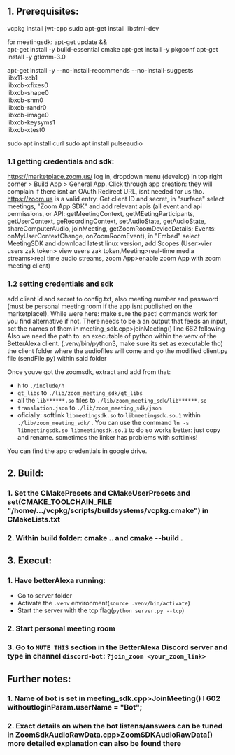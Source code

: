 ## 1. Prerequisites:

vcpkg install jwt-cpp
sudo apt-get install libsfml-dev

for meetingsdk:
apt-get update && \
apt-get install -y build-essential cmake
apt-get install -y pkgconf
apt-get install -y gtkmm-3.0

apt-get install -y --no-install-recommends --no-install-suggests \
    libx11-xcb1 \
    libxcb-xfixes0 \
    libxcb-shape0 \
    libxcb-shm0 \
    libxcb-randr0 \
    libxcb-image0 \
    libxcb-keysyms1 \
    libxcb-xtest0

sudo apt install curl
sudo apt install pulseaudio


### 1.1 getting credentials and sdk:
https://marketplace.zoom.us/ log in, dropdown menu (develop) in top right corner > Build App > General App. Click through app creation: they will complain if there isnt an OAuth Redirect URL, isnt needed for us tho. https://zoom.us is a valid entry. Get client ID and secret, in "surface" select meetings, "Zoom App SDK" and add relevant apis (all event and api permissions, or API: getMeetingContext, getMEetingParticipants, getUserContext, geRecordingContext, setAudioState, getAudioState, shareComputerAudio, joinMeeting, getZoomRoomDeviceDetails; Events: onMyUserContextChange, onZoomRoomEvent), in "Embed" select MeetingSDK and download latest linux version, add Scopes (User>vier users zak token> view users zak token,Meeting>real-time media streams>real time audio streams, zoom App>enable zoom App with zoom meeting client)

### 1.2 setting credentials and sdk
add client id and secret to config.txt, also meeting number and password (must be personal meeting room if the app isnt published on the marketplace!). While were here: make sure the pactl commands work for you find alternative if not. There needs to be a an output that feeds an input, set the names of them in meeting_sdk.cpp>joinMeeting() line 662 following
Also we need the path to:
	 an executable of python within the venv of the BetterAlexa client. (.venv/bin/python3, make sure its set as executable tho)
	 the client folder where the audiofiles will come and go
	 the modified client.py file (sendFile.py) within said folder

Once youve got the zoomsdk, extract and add from that:
 -  `h` to `./include/h`
 - `qt_libs` to `./lib/zoom_meeting_sdk/qt_libs`
 - all the `lib******.so` files to `./lib/zoom_meeting_sdk/lib******.so`
 - `translation.json` to `./lib/zoom_meeting_sdk/json`
 - oficially: softlink  `libmeetingsdk.so` to `libmeetingsdk.so.1` within `./lib/zoom_meeting_sdk/` . You can use the command `ln -s libmeetingsdk.so libmeetingsdk.so.1` to do so
   works better: just copy and rename. sometimes the linker has problems with softlinks!


You can find the app credentials in google drive.

## 2. Build:
###  1. Set the CMakePresets and CMakeUserPresets and set(CMAKE_TOOLCHAIN_FILE "/home/.../vcpkg/scripts/buildsystems/vcpkg.cmake") in CMakeLists.txt
###  2. Within build folder: cmake .. and cmake --build .

## 3. Execut:
###  1. Have betterAlexa running:
- Go to server folder
- Activate the `.venv` environment(`source .venv/bin/activate`)
- Start the server with the tcp flag(`python server.py --tcp`)
###  2. Start personal meeting room
###  3. Go to `MUTE THIS` section in the BetterAlexa Discord server and type in channel `discord-bot`: `?join_zoom <your_zoom_link>`


## Further notes:
###	1. Name of bot is set in meeting_sdk.cpp>JoinMeeting() l 602 withoutloginParam.userName = "Bot";
###	2. Exact details on when the bot listens/answers can be tuned in ZoomSdkAudioRawData.cpp>ZoomSDKAudioRawData() more detailed explanation can also be found there

